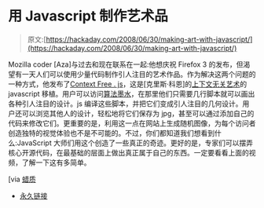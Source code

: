 # 用 Javascript 制作艺术品

> 原文:[https://hackaday.com/2008/06/30/making-art-with-javascript/](https://hackaday.com/2008/06/30/making-art-with-javascript/)

Mozilla coder [Aza]与过去和现在联系在一起:他想庆祝 Firefox 3 的发布，但渴望有一天人们可以使用少量代码制作引人注目的艺术作品。作为解决这两个问题的一种方式，他发布了[Context Free . js](http://code.google.com/p/contextfree/source/browse/trunk/contextfree.js)，这是[克里斯·科恩]的[上下文无关艺术](http://www.contextfreeart.org/)的 javascript 移植。用户可以访问[算法墨水](http://azarask.in/projects/algorithm-ink/#e0274a5c)，在那里他们只需要几行脚本就可以画出各种引人注目的设计。js 编译这些脚本，并把它们变成引人注目的几何设计。用户还可以浏览其他人的设计，轻松地将它们保存为 jpg，甚至可以通过添加自己的代码来修改它们。更重要的是，利用这一点在网站上生成随机图像，为每个访问者创造独特的视觉体验也不是不可能的。不过，你们都知道我们想看到什么:JavaScript 大师们用这个创造了一些真正的奇迹。更好的是，专家们可以摆弄核心开源代码，在最基础的层面上做出真正属于自己的东西。一定要看看上面的视频，了解一下这有多简单。

[via [蜡质](http://waxy.org/links/)

*   [永久链接](http://azarask.in/blog/post/contextfreejs-algorithm-ink-making-art-with-javascript/)